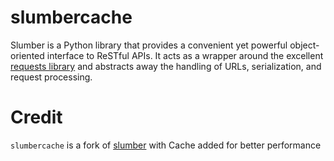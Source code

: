 slumbercache
============

Slumber is a Python library that provides a convenient yet powerful
object-oriented interface to ReSTful APIs. It acts as a wrapper around the
excellent [requests library](http://python-requests.org/) and abstracts away the handling of URLs, serialization,
and request processing.

Credit
======

`slumbercache` is a fork of [slumber](https://github.com/samgiles/slumber) with Cache added for better performance




